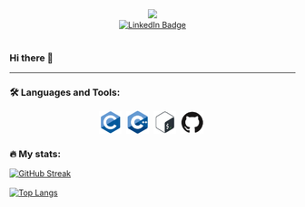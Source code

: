 <div id="header" align="center">
  <img src="https://media.giphy.com/media/v1.Y2lkPTc5MGI3NjExaTd0bmtlYmg0dzI2ZzFoN21lb2FhZXI0emcybjduMXJrdGV3ZGV5bSZlcD12MV9pbnRlcm5hbF9naWZfYnlfaWQmY3Q9Zw/fByehYIrOIzO8XolJK/giphy.gif" width="100"/>
</div>

<div id="badges" align="center">
  <a href="https://www.linkedin.com/in/mikel-soria">
    <img src="https://img.shields.io/badge/LinkedIn-blue?style=for-the-badge&logo=linkedin&logoColor=white" alt="LinkedIn Badge"/>
  </a>
    
</div>

<div  align="center" >
  <img src="https://komarev.com/ghpvc/?username=msKaleb&style=flat-square&color=blue" alt=""/>
</div>

 ### Hi there 👋 

---

### 🛠️ Languages and Tools:


<div  align="center" >
  <img src="https://github.com/devicons/devicon/blob/master/icons/c/c-original.svg" title="C" alt="C" width="40" height="40"/>&nbsp;
  <img src="https://github.com/devicons/devicon/blob/master/icons/cplusplus/cplusplus-original.svg" title="CPP" alt="CPP" width="40" height="40"/>&nbsp;
  <img src="https://github.com/devicons/devicon/blob/master/icons/bash/bash-original.svg" title="bash" alt="bash" width="40" height="40"/>&nbsp;
  <img src="https://github.com/devicons/devicon/blob/master/icons/github/github-original.svg" title="github" alt="github" width="40" height="40"/>&nbsp;
</div>

### 🔥 My stats:

[![GitHub Streak](http://github-readme-streak-stats.herokuapp.com?user=msKaleb&theme=dark&background=000000)](https://git.io/streak-stats) <br> <br>
[![Top Langs](https://github-readme-stats.vercel.app/api/top-langs/?username=msKaleb&theme=dark&background=000000)](https://github.com/anuraghazra/github-readme-stats)
<!--
**msKaleb/msKaleb** is a ✨ _special_ ✨ repository because its `README.md` (this file) appears on your GitHub profile.

Here are some ideas to get you started:

- 🔭 I’m currently working on ...
- 🌱 I’m currently learning ...
- 👯 I’m looking to collaborate on ...
- 🤔 I’m looking for help with ...
- 💬 Ask me about ...
- 📫 How to reach me: ...
- 😄 Pronouns: ...
- ⚡ Fun fact: ...
-->
